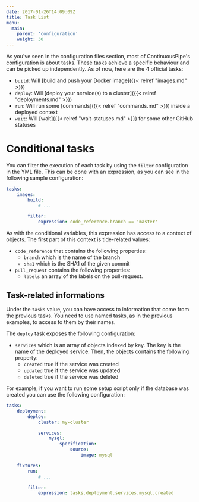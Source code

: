 ```yaml
---
date: 2017-01-26T14:09:09Z
title: Task List
menu:
  main:
    parent: 'configuration'
    weight: 30
---
```

As you've seen in the configuration files section, most of ContinuousPipe's configuration is about tasks. These tasks achieve a specific behaviour and can be picked up independently. As of now, here are the 4 official tasks:

* `build`: Will [build and push your Docker image]({{< relref "images.md" >}})
* `deploy`: Will [deploy your service(s) to a cluster]({{< relref "deployments.md" >}})
* `run`: Will run some [commands]({{< relref "commands.md" >}}) inside a deployed context
* `wait`: Will [wait]({{< relref "wait-statuses.md" >}}) for some other GitHub statuses

# Conditional tasks
You can filter the execution of each task by using the `filter` configuration in the YML file. This can be done with an expression, as you can see in the following sample configuration:

``` yaml
tasks:
    images:
        build:
            # ...

        filter:
            expression: code_reference.branch == 'master'
```

As with the conditional variables, this expression has access to a context of objects. The first part of this context is tide-related values:

* `code_reference` that contains the following properties:
  - `branch` which is the name of the branch
  - `sha1` which is the SHA1 of the given commit
* `pull_request` contains the following properties:
  - `labels` an array of the labels on the pull-request.

## Task-related informations

Under the `tasks` value, you can have access to information that come from the previous tasks. You need to use named tasks, as in the previous examples, to access to them by their names.

The `deploy` task exposes the following configuration:

* `services` which is an array of objects indexed by key. The key is the name of the deployed service. Then, the objects contains the following property:
  - `created` true if the service was created
  - `updated` true if the service was updated
  - `deleted` true if the service was deleted

For example, if you want to run some setup script only if the database was created you can use the following configuration:

``` yaml
tasks:
    deployment:
        deploy:
            cluster: my-cluster

            services:
                mysql:
                    specification:
                        source:
                            image: mysql

    fixtures:
        run:
            # ...

        filter:
            expression: tasks.deployment.services.mysql.created
```
